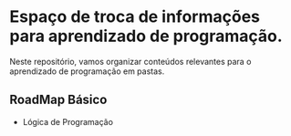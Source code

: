 # Espaço de troca de informações para aprendizado de programação.

Neste repositório, vamos organizar conteúdos relevantes para o aprendizado de programação em pastas.

## RoadMap Básico 

* Lógica de Programação
